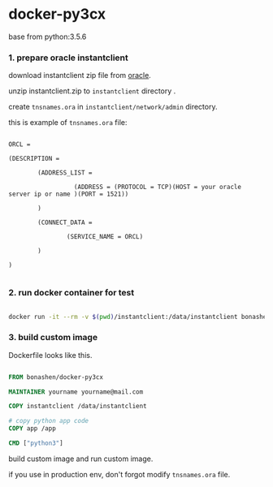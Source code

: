 docker-py3cx
====

base from python:3.5.6

### 1. prepare oracle instantclient

download instantclient zip file from [oracle](https://www.oracle.com/technetwork/topics/linuxx86-64soft-092277.html?ssSourceSiteId=otncn).

unzip instantclient.zip to `instantclient` directory .

create `tnsnames.ora` in `instantclient/network/admin` directory.

this is example of `tnsnames.ora` file:

```text

ORCL =

(DESCRIPTION =

        (ADDRESS_LIST =

                  (ADDRESS = (PROTOCOL = TCP)(HOST = your oracle server ip or name )(PORT = 1521))

        )

        (CONNECT_DATA =

                (SERVICE_NAME = ORCL)

        )

)


```

### 2. run docker container for test

```bash

docker run -it --rm -v $(pwd)/instantclient:/data/instantclient bonashen/docker-py3cx bash 

```


### 3. build custom image

Dockerfile looks like this.

```Dockerfile

FROM bonashen/docker-py3cx

MAINTAINER yourname yourname@mail.com

COPY instantclient /data/instantclient

# copy python app code
COPY app /app

CMD ["python3"]


```


build custom image and run custom image.

if you use in production env, don't forgot modify `tnsnames.ora` file.